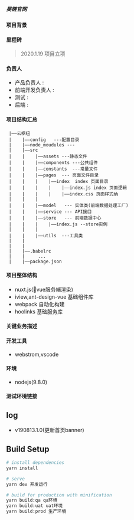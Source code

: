 ##### 昊链官网

#### 项目背景
   
#### 里程碑

> 2020.1.19 项目立项

#### 负责人
- 产品负责人 :
- 前端开发负责人 :
- 测试 :
- 后端 :

#### 项目结构汇总
```
 |——云枢纽
 |    |——config   ---配置目录
 |    |——node_moudules ---
 |    |——src
 |    |    |——assets ---静态文件
 |    |    |——components ---公共组件
 |    |    |——constants  ---常量文件
 |    |    |——pages  --- 页面文件目录
 |    |    |    |——index  index 页面目录
 |    |    |    |    |——index.js index 页面逻辑
 |    |    |    |    |——index.css 页面样式纳
 |    |    |
 |    |    |——model   --- 实体类(前端数据处理工厂)
 |    |    |——service --- API接口
 |    |    |——store   --- 前端数据中心
 |    |    |    |——index.js --store实例
 |    |    |
 |    |    |——utils  ---工具类
 |    |
 |    |
 |    |——.babelrc
 |    |     ...
 |    |——package.json

```
#### 项目整体结构

- nuxt.js(vue服务端渲染)
- iview,ant-design-vue 基础组件库
- webpack 自动化构建
- hoolinks 基础服务库

#### 关键业务描述



#### 开发工具
- webstrom,vscode

#### 环境
- nodejs(9.8.0)

#### 测试环境链接

## log
- v190813.1.0(更新首页banner)

## Build Setup

``` bash
# install dependencies
yarn install

# serve
yarn dev 开发运行

# build for production with minification
yarn build:qa qa环境
yarn build:uat uat环境
yarn build:prod 生产环境

```

